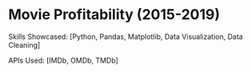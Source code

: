 # Movie Profitability (2015-2019)





Skills Showcased: [Python, Pandas, Matplotlib, Data Visualization, Data Cleaning]

APIs Used: [IMDb, OMDb, TMDb]
